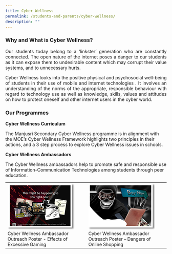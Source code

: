 ```yaml
---
title: Cyber Wellness
permalink: /students-and-parents/cyber-wellness/
description: ""
---
```

### **Why and What is Cyber Wellness?**

<p style="text-align: justify;">Our students today belong to a ‘linkster’ generation who are constantly connected. The open nature of the internet poses a danger to our students as it can expose them to undesirable content which may corrupt their value systems, and to unnecessary hurts.</p>

<p style="text-align: justify;">Cyber Wellness looks into the positive physical and psychosocial well-being of students in their use of mobile and internet technologies . It involves an understanding of the norms of the appropriate, responsible behaviour with regard to technology use as well as knowledge, skills, values and attitudes on how to protect oneself and other internet users in the cyber world.</p>

### **Our Programmes**

**Cyber Wellness Curriculum**

The Manjusri Secondary Cyber Wellness programme is in alignment with the MOE’s Cyber Wellness Framework highlights two principles in their actions, and a 3 step process to explore Cyber Wellness issues in schools.  

**Cyber Wellness Ambassadors**

The Cyber Wellness ambassadors help to promote safe and responsible use of Information-Communication Technologies among students through peer education.


|   |   |
|---|---|
| ![](/images/Students%20and%20Parents/Cyber%20Wellness/cyber_wellness1.png)  Cyber Wellness Ambassador Outreach Poster - Effects of Excessive Gaming   |   ![](/images/Students%20and%20Parents/Cyber%20Wellness/cyber_wellness2.png)  Cyber Wellness Ambassador Outreach Poster – Dangers of Online Shopping |